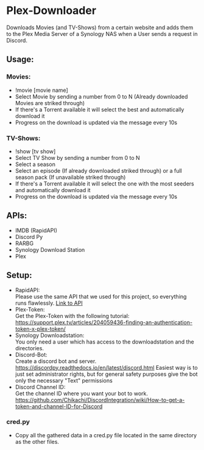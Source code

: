 # Plex-Downloader

Downloads Movies (and TV-Shows) from a certain website and adds them to the Plex Media Server of a Synology NAS when a User sends a request in Discord.

## Usage:
### Movies:
- !movie [movie name]
- Select Movie by sending a number from 0 to N (Already downloaded Movies are striked through)
- If there's a Torrent available it will select the best and automatically download it
- Progress on the download is updated via the message every 10s

### TV-Shows:
- !show [tv show]
- Select TV Show by sending a number from 0 to N
- Select a season
- Select an episode (If already downloaded striked through) or a full season pack (If unavailable striked through)
- If there's a Torrent available it will select the one with the most seeders and automatically download it
- Progress on the download is updated via the message every 10s

## APIs:
- IMDB (RapidAPI)
- Discord Py
- RARBG
- Synology Download Station
- Plex

## Setup:
 - RapidAPI:<br/>
Please use the same API that we used for this project, so everything runs flawlessly. [Link to API](https://rapidapi.com/apidojo/api/imdb8)
 - Plex-Token:</br>
 Get the Plex-Token with the following tutorial: https://support.plex.tv/articles/204059436-finding-an-authentication-token-x-plex-token/
 - Synology Downloadstation:<br/>
You only need a user which has access to the downloadstation and the directories.
 - Discord-Bot:<br/>
Create a discord bot and server. https://discordpy.readthedocs.io/en/latest/discord.html Easiest way is to just set administrator rights, but for general safety purposes give the bot only the necessary "Text" permissions
 - Discord Channel ID:<br/>
 Get the channel ID where you want your bot to work. https://github.com/Chikachi/DiscordIntegration/wiki/How-to-get-a-token-and-channel-ID-for-Discord
 ### cred.py
 - Copy all the gathered data in a cred.py file located in the same directory as the other files.

